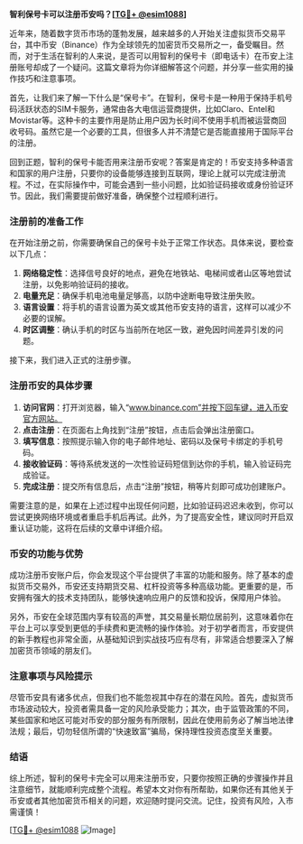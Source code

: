 **智利保号卡可以注册币安吗？[[TG💪+ @esim1088](https://t.me/s/esim1088)]**

近年来，随着数字货币市场的蓬勃发展，越来越多的人开始关注虚拟货币交易平台，其中币安（Binance）作为全球领先的加密货币交易所之一，备受瞩目。然而，对于生活在智利的人来说，是否可以用智利的保号卡（即电话卡）在币安上注册账号却成了一个疑问。这篇文章将为你详细解答这个问题，并分享一些实用的操作技巧和注意事项。

首先，让我们来了解一下什么是“保号卡”。在智利，保号卡是一种用于保持手机号码活跃状态的SIM卡服务，通常由各大电信运营商提供，比如Claro、Entel和Movistar等。这种卡的主要作用是防止用户因为长时间不使用手机而被运营商回收号码。虽然它是一个必要的工具，但很多人并不清楚它是否能直接用于国际平台的注册。

回到正题，智利的保号卡能否用来注册币安呢？答案是肯定的！币安支持多种语言和国家的用户注册，只要你的设备能够连接到互联网，理论上就可以完成注册流程。不过，在实际操作中，可能会遇到一些小问题，比如验证码接收或身份验证环节。因此，我们需要提前做好准备，确保整个过程顺利进行。

### 注册前的准备工作

在开始注册之前，你需要确保自己的保号卡处于正常工作状态。具体来说，要检查以下几点：

1. **网络稳定性**：选择信号良好的地点，避免在地铁站、电梯间或者山区等地尝试注册，以免影响验证码的接收。
2. **电量充足**：确保手机电池电量足够高，以防中途断电导致注册失败。
3. **语言设置**：将手机的语言设置为英文或其他币安支持的语言，这样可以减少不必要的误解。
4. **时区调整**：确认手机的时区与当前所在地区一致，避免因时间差异引发的问题。

接下来，我们进入正式的注册步骤。

### 注册币安的具体步骤

1. **访问官网**：打开浏览器，输入“www.binance.com”并按下回车键，进入币安官方网站。
2. **点击注册**：在页面右上角找到“注册”按钮，点击后会弹出注册窗口。
3. **填写信息**：按照提示输入你的电子邮件地址、密码以及保号卡绑定的手机号码。
4. **接收验证码**：等待系统发送的一次性验证码短信到达你的手机，输入验证码完成验证。
5. **完成注册**：提交所有信息后，点击“注册”按钮，稍等片刻即可成功创建账户。

需要注意的是，如果在上述过程中出现任何问题，比如验证码迟迟未收到，你可以尝试更换网络环境或者重启手机后再试。此外，为了提高安全性，建议同时开启双重认证功能，这将在后续的文章中详细介绍。

### 币安的功能与优势

成功注册币安账户后，你会发现这个平台提供了丰富的功能和服务。除了基本的虚拟货币交易外，币安还支持期货交易、杠杆投资等多种高级功能。更重要的是，币安拥有强大的技术支持团队，能够快速响应用户的反馈和投诉，保障用户体验。

另外，币安在全球范围内享有较高的声誉，其交易量长期位居前列，这意味着你在平台上可以享受到更低的手续费和更流畅的操作体验。对于初学者而言，币安提供的新手教程也非常全面，从基础知识到实战技巧应有尽有，非常适合想要深入了解加密货币领域的朋友们。

### 注意事项与风险提示

尽管币安具有诸多优点，但我们也不能忽视其中存在的潜在风险。首先，虚拟货币市场波动较大，投资者需具备一定的风险承受能力；其次，由于监管政策的不同，某些国家和地区可能对币安的部分服务有所限制，因此在使用前务必了解当地法律法规；最后，切勿轻信所谓的“快速致富”骗局，保持理性投资态度至关重要。

### 结语

综上所述，智利的保号卡完全可以用来注册币安，只要你按照正确的步骤操作并且注意细节，就能顺利完成整个流程。希望本文对你有所帮助，如果你还有其他关于币安或者其他加密货币相关的问题，欢迎随时提问交流。记住，投资有风险，入市需谨慎！

[[TG💪+ @esim1088](https://t.me/s/esim1088) ![Image](https://i.postimg.cc/4NQfJmqS/Snipaste-2025-05-13-00-14-12.png)]